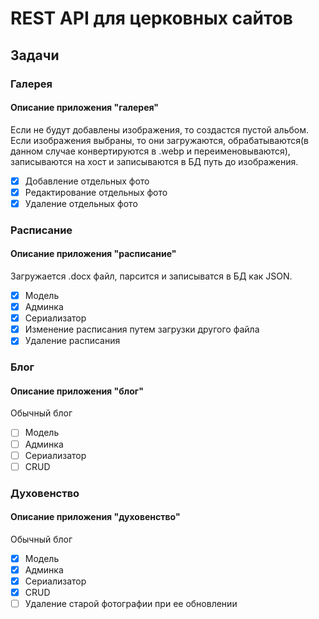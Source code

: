 # REST API для церковных сайтов

## Задачи

### Галерея

#### Описание приложения "галерея"

Если не будут добавлены изображения, то создастся пустой альбом. Если изображения выбраны, то они загружаются, обрабатываются(в данном случае конвертируются в .webp и переименовываются), записываются на хост и записываются в БД путь до изображения.

- [x] Добавление отдельных фото
- [x] Редактирование отдельных фото
- [x] Удаление отдельных фото

### Расписание

#### Описание приложения "расписание"

Загружается .docx файл, парсится и записыватся в БД как JSON.

- [x] Модель
- [x] Админка
- [x] Сериализатор
- [x] Изменение расписания путем загрузки другого файла
- [x] Удаление расписания

### Блог

#### Описание приложения "блог"

Обычный блог

- [ ] Модель
- [ ] Админка
- [ ] Сериализатор
- [ ] CRUD

### Духовенство

#### Описание приложения "духовенство"

Обычный блог

- [x] Модель
- [x] Админка
- [x] Сериализатор
- [x] CRUD
- [ ] Удаление старой фотографии при ее обновлении
